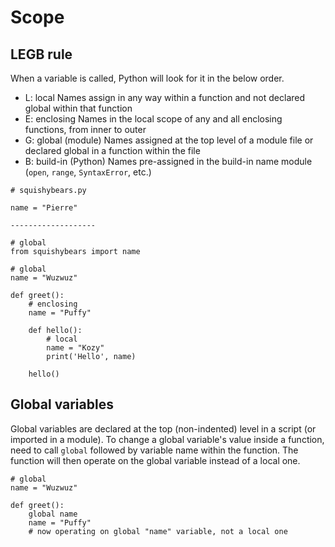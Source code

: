 Scope
=====

LEGB rule
---------

When a variable is called, Python will look for it in the below order.

- L: local
  Names assign in any way within a function and not declared global within that function
- E: enclosing
  Names in the local scope of any and all enclosing functions, from inner to outer
- G: global (module)
  Names assigned at the top level of a module file or declared global in a function within the file
- B: build-in (Python)
  Names pre-assigned in the build-in name module (`open`, `range`, `SyntaxError`, etc.)

```
# squishybears.py

name = "Pierre"

-------------------

# global
from squishybears import name

# global
name = "Wuzwuz"

def greet():
    # enclosing
    name = "Puffy"

    def hello():
        # local
        name = "Kozy"
        print('Hello', name)

    hello()
```

Global variables
----------------

Global variables are declared at the top (non-indented) level in a script (or imported in a module). To change a global variable's value inside a function, need to call `global` followed by variable name within the function. The function will then operate on the global variable instead of a local one.

```
# global
name = "Wuzwuz"

def greet():
    global name
    name = "Puffy"
    # now operating on global "name" variable, not a local one
```
